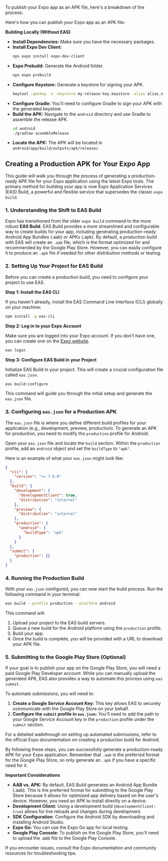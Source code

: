 To publish your Expo app as an APK file, here's a breakdown of the process:

Here's how you can publish your Expo app as an APK file:

**Building Locally (Without EAS)**

   *   **Install Dependencies:**  Make sure you have the necessary packages.
   *   **Install Expo Dev Client:**
        ```bash
        npx expo install expo-dev-client
        ```
   *   **Expo Prebuild:** Generate the Android folder.
        ```bash
        npx expo prebuild
        ```
   *   **Configure Keystore:** Generate a keystore for signing your APK.
        ```bash
        keytool -genkey -v -keystore my-release-key.keystore -alias alias_name -keyalg RSA -keysize 2048 -validity 10000
        ```
   *   **Configure Gradle:**  You'll need to configure Gradle to sign your APK with the generated keystore.
   *   **Build the APK:**  Navigate to the `android` directory and use Gradle to assemble the release APK.
        ```bash
        cd android
        ./gradlew assembleRelease
        ```
   *   **Locate the APK:** The APK will be located in `android/app/build/outputs/apk/release/`.


## Creating a Production APK for Your Expo App

This guide will walk you through the process of generating a production-ready APK file for your Expo application using the latest Expo tools. The primary method for building your app is now Expo Application Services (EAS) Build, a powerful and flexible service that supersedes the classic `expo build`.

### 1. Understanding the Shift to EAS Build

Expo has transitioned from the older `expo build` command to the more robust **EAS Build**. EAS Build provides a more streamlined and configurable way to create builds for your app, including generating production-ready Android App Bundles (.aab) or APKs (.apk). By default, a production build with EAS will create an `.aab` file, which is the format optimized for and recommended by the Google Play Store. However, you can easily configure it to produce an `.apk` file if needed for other distribution methods or testing.

### 2. Setting Up Your Project for EAS Build

Before you can create a production build, you need to configure your project to use EAS.

**Step 1: Install the EAS CLI**

If you haven't already, install the EAS Command Line Interface (CLI) globally on your machine:

```bash
npm install -g eas-cli
```

**Step 2: Log in to your Expo Account**

Make sure you are logged into your Expo account. If you don't have one, you can create one on the [Expo website](https://expo.dev/).

```bash
eas login
```

**Step 3: Configure EAS Build in your Project**

Initialize EAS Build in your project. This will create a crucial configuration file called `eas.json`.

```bash
eas build:configure
```

This command will guide you through the initial setup and generate the `eas.json` file.

### 3. Configuring `eas.json` for a Production APK

The `eas.json` file is where you define different build profiles for your application (e.g., development, preview, production). To generate an APK for production, you need to modify the `production` profile for Android.

Open your `eas.json` file and locate the `build` section. Within the `production` profile, add an `android` object and set the `buildType` to `"apk"`.

Here is an example of what your `eas.json` might look like:

```json
{
  "cli": {
    "version": ">= 7.6.0"
  },
  "build": {
    "development": {
      "developmentClient": true,
      "distribution": "internal"
    },
    "preview": {
      "distribution": "internal"
    },
    "production": {
      "android": {
        "buildType": "apk"
      }
    }
  },
  "submit": {
    "production": {}
  }
}
```

### 4. Running the Production Build

With your `eas.json` configured, you can now start the build process. Run the following command in your terminal:

```bash
eas build --profile production --platform android
```

This command will:
1.  Upload your project to the EAS build servers.
2.  Queue a new build for the Android platform using the `production` profile.
3.  Build your app.
4.  Once the build is complete, you will be provided with a URL to download your APK file.

### 5. Submitting to the Google Play Store (Optional)

If your goal is to publish your app on the Google Play Store, you will need a paid Google Play Developer account. While you can manually upload the generated APK, EAS also provides a way to automate this process using `eas submit`.

To automate submissions, you will need to:

1.  **Create a Google Service Account Key:** This key allows EAS to securely communicate with the Google Play Store on your behalf.
2.  **Configure the `submit` profile in `eas.json`:** You'll need to add the path to your Google Service Account key in the `production` profile under the `submit` section.

For a detailed walkthrough on setting up automated submissions, refer to the official Expo documentation on creating a production build for Android.

By following these steps, you can successfully generate a production-ready APK for your Expo application. Remember that `.aab` is the preferred format for the Google Play Store, so only generate an `.apk` if you have a specific need for it.

**Important Considerations**

*   **AAB vs. APK:** By default, EAS Build generates an Android App Bundle (.aab). This is the preferred format for submitting to the Google Play Store because it allows for optimized app delivery based on the user's device. However, you need an APK to install directly on a device.
*   **Development Client:**  Using a development build (`developmentClient: true`) allows for live reloads and changes during development.
*   **SDK Configuration**: Configure the Android SDK by downloading and installing Android Studio.
*   **Expo Go:** You can use the Expo Go app for local testing.
*   **Google Play Console:** To publish on the Google Play Store, you'll need to upload the .aab file to the Google Play Console.

If you encounter issues, consult the Expo documentation and community resources for troubleshooting tips.

